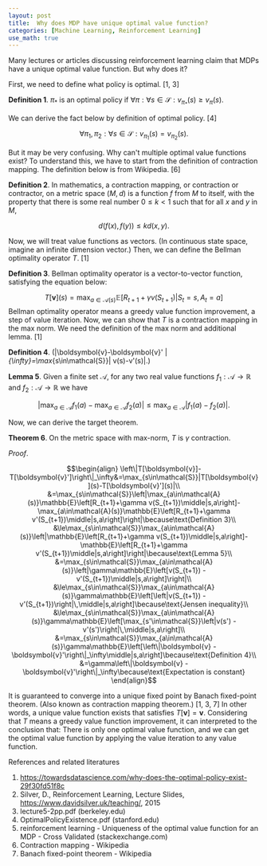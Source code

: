 ```yaml
---
layout: post
title:  Why does MDP have unique optimal value function?
categories: [Machine Learning, Reinforcement Learning]
use_math: true
---
```


Many lectures or articles discussing reinforcement learning claim that MDPs have a unique optimal value function. But why does it?

First, we need to define what policy is optimal. [1, 3]

**Definition 1**. $\pi_*$ is an optimal policy if $\forall\pi:\forall s\in\mathcal{S}:v_{\pi_*}(s)\ge v_\pi(s).$

We can derive the fact below by definition of optimal policy. [4]

$$\forall \pi_1,\pi_2:\forall s\in\mathcal{S}:v_{\pi_1}(s)=v_{\pi_2}(s).$$

But it may be very confusing. Why can't multiple optimal value functions exist? To understand this, we have to start from the definition of contraction mapping. The definition below is from Wikipedia. [6]

**Definition 2**. In mathematics, a contraction mapping, or contraction or contractor, on a metric space ($M$, $d$) is a function $f$ from $M$ to itself, with the property that there is some real number $0\le k<1$ such that for all $x$ and $y$ in $M$,

$$d(f(x),f(y))\le kd(x,y).$$

Now, we will treat value functions as vectors. (In continuous state space, imagine an infinite dimension vector.) Then, we can define the Bellman optimality operator $T$. [1]

**Definition 3**. Bellman optimality operator is a vector-to-vector function, satisfying the equation below:

$$T[\boldsymbol{v}](s)=\max_{a\in\mathcal{A}(s)}\mathbb{E}\left[R_{t+1}+\gamma v(S_{t+1})\middle|S_t=s,A_t=a\right]$$
Bellman optimality operator means a greedy value function improvement, a step of value iteration.
Now, we can show that $T$ is a contraction mapping in the max norm. We need the definition of the max norm and additional lemma. [1]

**Definition 4**. 
\(\|\boldsymbol{v}-\boldsymbol{v}' \|_{\infty}=\max_{s\in\mathcal{S}}| v(s)-v'(s)|.\)

**Lemma 5**. Given a finite set $\mathcal{A}$, for any two real value functions $f_1:\mathcal{A}\to\mathbb{R}$ and $f_2:\mathcal{A}\to\mathbb{R}$ we have

$$|\max_{a\in\mathcal{A}}f_1(a)-\max_{a\in\mathcal{A}}f_2(a)|\le\max_{a\in\mathcal{A}}|f_1(a)-f_2(a)|.$$

Now, we can derive the target theorem.

**Theorem 6**. On the metric space with max-norm, $T$ is $\gamma$ contraction.

*Proof*.

$$\begin{align} \left\|T[\boldsymbol{v}]-T[\boldsymbol{v}']\right\|_\infty&=\max_{s\in\mathcal{S}}|T[\boldsymbol{v}](s)-T[\boldsymbol{v}'](s)|\\ &=\max_{s\in\mathcal{S}}\left|\max_{a\in\mathcal{A}(s)}\mathbb{E}\left[R_{t+1}+\gamma v(S_{t+1})\middle|s,a\right]-\max_{a\in\mathcal{A}(s)}\mathbb{E}\left[R_{t+1}+\gamma v'(S_{t+1})\middle|s,a\right]\right|\because\text{Definition 3}\\ &\le\max_{s\in\mathcal{S}}\max_{a\in\mathcal{A}(s)}\left|\mathbb{E}\left[R_{t+1}+\gamma v(S_{t+1})\middle|s,a\right]-\mathbb{E}\left[R_{t+1}+\gamma v'(S_{t+1})\middle|s,a\right]\right|\because\text{Lemma 5}\\ &=\max_{s\in\mathcal{S}}\max_{a\in\mathcal{A}(s)}\left|\gamma\mathbb{E}\left[v(S_{t+1}) - v'(S_{t+1})\middle|s,a\right]\right|\\ &\le\max_{s\in\mathcal{S}}\max_{a\in\mathcal{A}(s)}\gamma\mathbb{E}\left[\left|v(S_{t+1}) - v'(S_{t+1})\right|\,\middle|s,a\right]\because\text{Jensen inequality}\\ &\le\max_{s\in\mathcal{S}}\max_{a\in\mathcal{A}(s)}\gamma\mathbb{E}\left[\max_{s'\in\mathcal{S}}\left|v(s') - v'(s')\right|\,\middle|s,a\right]\\ &=\max_{s\in\mathcal{S}}\max_{a\in\mathcal{A}(s)}\gamma\mathbb{E}\left[\left\|\boldsymbol{v} - \boldsymbol{v}'\right\|_\infty\middle|s,a\right]\because\text{Definition 4}\\ &=\gamma\left\|\boldsymbol{v} - \boldsymbol{v}'\right\|_\infty\because\text{Expectation is constant} \end{align}$$

It is guaranteed to converge into a unique fixed point by Banach fixed-point theorem. (Also known as contraction mapping theorem.) [1, 3, 7] In other words, a unique value function exists that satisfies $T[\boldsymbol{v}]=\boldsymbol{v}$. Considering that $T$ means a greedy value function improvement, it can interpreted to the conclusion that: There is only one optimal value function, and we can get the optimal value function by applying the value iteration to any value function.

References and related literatures
1. https://towardsdatascience.com/why-does-the-optimal-policy-exist-29f30fd51f8c
2. Silver, D., Reinforcement Learning, Lecture Slides, https://www.davidsilver.uk/teaching/, 2015
3. lecture5-2pp.pdf (berkeley.edu)
4. OptimalPolicyExistence.pdf (stanford.edu)
5. reinforcement learning - Uniqueness of the optimal value function for an MDP - Cross Validated (stackexchange.com)
6. Contraction mapping - Wikipedia
7. Banach fixed-point theorem - Wikipedia